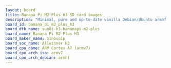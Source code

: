 ```yaml
---
layout: board
title: Banana Pi M2 Plus H3 SD card images
description: "Minimal, pure and up-to-date vanilla Debian/Ubuntu armhf SD card images for Banana Pi M2 Plus H3 by Sinovoip, SoC: Allwinner H3, CPU ISA: armv7"
board_id: banana_pi_m2_plus_h3
board_dtb_name: sun8i-h3-bananapi-m2-plus
board_name: Banana Pi M2 Plus H3
board_maker_name: Sinovoip
board_soc_name: Allwinner H3
board_cpu_name: ARM Cortex A7 (armv7)
board_cpu_arch_isa: armv7
board_cpu_arch_debian: armhf
---
```

